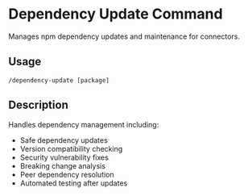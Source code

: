 # Dependency Update Command

Manages npm dependency updates and maintenance for connectors.

## Usage
`/dependency-update [package]`

## Description
Handles dependency management including:
- Safe dependency updates
- Version compatibility checking
- Security vulnerability fixes
- Breaking change analysis
- Peer dependency resolution
- Automated testing after updates
